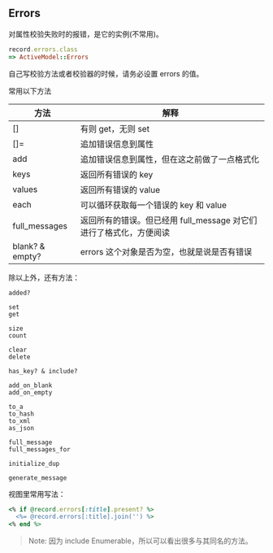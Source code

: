 ## Errors

对属性校验失败时的报错，是它的实例(不常用)。

```ruby
record.errors.class
=> ActiveModel::Errors
```

自己写校验方法或者校验器的时候，请务必设置 errors 的值。

常用以下方法

| 方法 | 解释 |
|--|--|
| [] | 有则 get，无则 set |
| []= | 追加错误信息到属性 |
| add | 追加错误信息到属性，但在这之前做了一点格式化 |
|keys| 返回所有错误的 key |
|values| 返回所有错误的 value |
|each| 可以循环获取每一个错误的 key 和 value |
|full_messages| 返回所有的错误。但已经用 full_message 对它们进行了格式化，方便阅读 |
|blank? & empty?| errors 这个对象是否为空，也就是说是否有错误 |

除以上外，还有方法：

```
added?

set
get

size
count

clear
delete

has_key? & include?

add_on_blank
add_on_empty

to_a
to_hash
to_xml
as_json

full_message
full_messages_for

initialize_dup

generate_message
```

视图里常用写法：

```ruby
<% if @record.errors[:title].present? %>
  <%= @record.errors[:title].join('') %>
<% end %>
```

> Note: 因为 include Enumerable，所以可以看出很多与其同名的方法。
